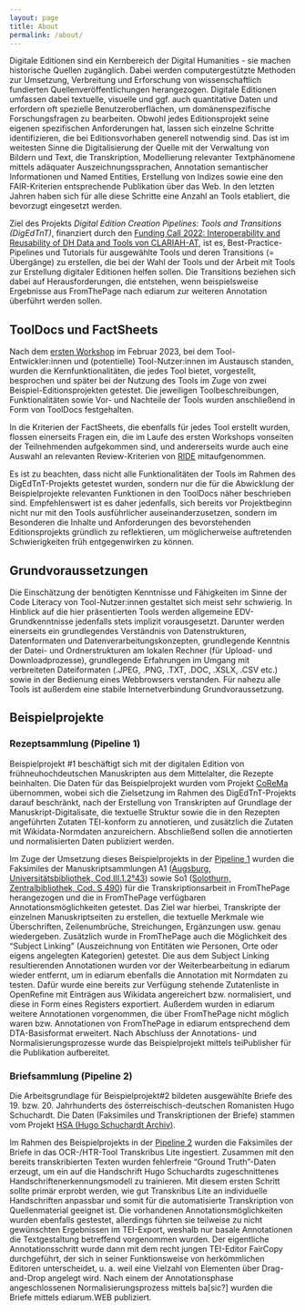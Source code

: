 ```yaml
---
layout: page
title: About
permalink: /about/
---
```


Digitale Editionen sind ein Kernbereich der Digital Humanities - sie machen historische Quellen zugänglich. Dabei werden computergestützte Methoden zur Umsetzung, Verbreitung und Erforschung von wissenschaftlich fundierten Quellenveröffentlichungen herangezogen. Digitale Editionen umfassen dabei textuelle, visuelle und ggf. auch quantitative Daten und erfordern oft spezielle Benutzeroberflächen, um domänenspezifische Forschungsfragen zu bearbeiten. Obwohl jedes Editionsprojekt seine eigenen spezifischen Anforderungen hat, lassen sich einzelne Schritte identifizieren, die bei Editionsvorhaben generell notwendig sind. Das ist im weitesten Sinne die Digitalisierung der Quelle mit der Verwaltung von Bildern und Text, die Transkription, Modellierung relevanter Textphänomene mittels adäquater Auszeichnungssprachen, Annotation semantischer Informationen und Named Entities, Erstellung von Indizes sowie eine den FAIR-Kriterien entsprechende Publikation über das Web. In den letzten Jahren haben sich für alle diese Schritte eine Anzahl an Tools etabliert, die bevorzugt eingesetzt werden.

Ziel des Projekts *Digital Edition Creation Pipelines: Tools and Transitions (DigEdTnT)*, finanziert durch den [Funding Call 2022: Interoperability and Reusability of DH Data and Tools von CLARIAH-AT](https://clariah.at/project-funding/), ist es, Best-Practice-Pipelines und Tutorials für ausgewählte Tools und deren Transitions (= Übergänge) zu erstellen, die bei der Wahl der Tools und der Arbeit mit Tools zur Erstellung digitaler Editionen helfen sollen. Die Transitions beziehen sich dabei auf Herausforderungen, die entstehen, wenn beispielsweise Ergebnisse aus FromThePage nach ediarum zur weiteren Annotation überführt werden sollen.

## ToolDocs und FactSheets

Nach dem [ersten Workshop](https://digedtnt.github.io/workshop1/) im Februar 2023, bei dem Tool-Entwickler:innen und (potentielle) Tool-Nutzer:innen im Austausch standen, wurden die Kernfunktionalitäten, die jedes Tool bietet, vorgestellt, besprochen und später bei der Nutzung des Tools im Zuge von zwei Beispiel-Editionsprojekten getestet. Die jeweiligen Toolbeschreibungen, Funktionalitäten  sowie Vor- und Nachteile der Tools wurden anschließend in Form von ToolDocs festgehalten. 

In die Kriterien der FactSheets, die ebenfalls für jedes Tool erstellt wurden, flossen einerseits Fragen ein, die im Laufe des ersten Workshops vonseiten der Teilnehmenden aufgekommen sind, und andererseits wurde auch eine Auswahl an relevanten Review-Kriterien von [RIDE](https://ride.i-d-e.de/reviewers/catalogue-criteria-for-reviewing-digital-editions-and-resources/) mitaufgenommen.

Es ist zu beachten, dass nicht alle Funktionalitäten der Tools im Rahmen des DigEdTnT-Projekts getestet wurden, sondern nur die für die Abwicklung der Beispielprojekte relevanten Funktionen in den ToolDocs näher beschrieben sind. Empfehlenswert ist es daher jedenfalls, sich bereits vor Projektbeginn nicht nur mit den Tools ausführlicher auseinanderzusetzen, sondern im Besonderen die Inhalte und Anforderungen des bevorstehenden Editionsprojekts gründlich zu reflektieren, um möglicherweise auftretenden Schwierigkeiten früh entgegenwirken zu können. 

## Grundvoraussetzungen

Die Einschätzung der benötigten Kenntnisse und Fähigkeiten im Sinne der Code Literacy von Tool-Nutzer:innen gestaltet sich meist sehr schwierig. In Hinblick auf die hier präsentierten Tools werden allgemeine EDV-Grundkenntnisse jedenfalls stets implizit vorausgesetzt. Darunter werden einerseits ein grundlegendes Verständnis von Datenstrukturen, Datenformaten und Datenverarbeitungskonzepten, grundlegende Kenntnis der Datei- und Ordnerstrukturen am lokalen Rechner (für Upload- und Downloadprozesse), grundlegende Erfahrungen im Umgang mit verbreiteten Dateiformaten (.JPEG, .PNG, .TXT, .DOC, .XSLX, .CSV etc.) sowie in der Bedienung eines Webbrowsers verstanden. Für nahezu alle Tools ist außerdem eine stabile Internetverbindung Grundvoraussetzung. 


## Beispielprojekte


### Rezeptsammlung (Pipeline 1)

Beispielprojekt #1 beschäftigt sich mit der digitalen Edition von frühneuhochdeutschen Manuskripten aus dem Mittelalter, die Rezepte beinhalten. Die Daten für das Beispielprojekt wurden vom Projekt [CoReMa](https://gams.uni-graz.at/context:corema) übernommen, wobei sich die Zielsetzung im Rahmen des DigEdTnT-Projekts darauf beschränkt, nach der Erstellung von Transkripten auf Grundlage der Manuskript-Digitalisate, die textuelle Struktur sowie die in den Rezepten angeführten Zutaten TEI-konform zu annotieren, und zusätzlich die Zutaten mit Wikidata-Normdaten anzureichern. Abschließend sollen die annotierten und normalisierten Daten publiziert werden.

Im Zuge der Umsetzung dieses Beispielprojekts in der [Pipeline 1](https://github.com/DigEdTnT/digedtnt.github.io/tree/bb032626aee08b43c4b36da5476ae9ce0d63bb2a/data/pipelines/pipeline_1) wurden die Faksimiles der Manuskriptsammlungen A1 ([Augsburg, Universitätsbibliothek, Cod.III.1.2°43](https://gams.uni-graz.at/o:corema.a1#A1_002r)) sowie So1 ([Solothurn, Zentralbibliothek, Cod. S 490](https://gams.uni-graz.at/o:corema.so1)) für die Transkriptionsarbeit in FromThePage herangezogen und die in FromThePage verfügbaren Annotationsmöglichkeiten getestet. Das Ziel war hierbei, Transkripte der einzelnen Manuskriptseiten zu erstellen, die textuelle Merkmale wie Überschriften, Zeilenumbrüche, Streichungen, Ergänzungen usw. genau wiedergeben. Zusätzlich wurde in FromThePage auch die Möglichkeit des “Subject Linking” (Auszeichnung von Entitäten wie Personen, Orte oder eigens angelegten Kategorien) getestet. Die aus dem Subject Linking resultierenden Annotationen wurden vor der Weiterbearbeitung in ediarum wieder entfernt, um in ediarum ebenfalls die Annotation mit Normdaten zu testen. Dafür wurde eine bereits zur Verfügung stehende Zutatenliste in OpenRefine mit Einträgen aus Wikidata angereichert bzw. normalisiert, und diese in Form eines Registers exportiert. Außerdem wurden in ediarum weitere Annotationen vorgenommen, die über FromThePage nicht möglich waren bzw. Annotationen von FromThePage in ediarum entsprechend dem DTA-Basisformat erweitert. Nach Abschluss der Annotations- und Normalisierungsprozesse wurde das Beispielprojekt mittels teiPublisher für die Publikation aufbereitet. 


### Briefsammlung (Pipeline 2)

Die Arbeitsgrundlage für Beispielprojekt#2 bildeten ausgewählte Briefe des 19. bzw. 20. Jahrhunderts des österreischisch-deutschen Romanisten Hugo Schuchardt. Die Daten (Faksimiles und Transkriptionen der Briefe) stammen vom Projekt [HSA (Hugo Schuchardt Archiv)](https://gams.uni-graz.at/context:hsa).

Im Rahmen des Beispielprojekts in der [Pipeline 2](https://github.com/DigEdTnT/digedtnt.github.io/tree/bb032626aee08b43c4b36da5476ae9ce0d63bb2a/data/pipelines/pipeline_2) wurden die Faksimiles der Briefe in das OCR-/HTR-Tool Transkribus Lite ingestiert. Zusammen mit den bereits transkribierten Texten wurden fehlerfreie “Ground Truth”-Daten erzeugt, um ein auf die Handschrift Hugo Schuchardts zugeschnittenes Handschriftenerkennungsmodell zu trainieren. Mit diesem ersten Schritt sollte primär erprobt werden, wie gut Transkribus Lite an individuelle Handschriften anpassbar und somit für die automatisierte Transkription von Quellenmaterial geeignet ist. Die vorhandenen Annotationsmöglichkeiten wurden ebenfalls gestestet, allerdings führten sie teilweise zu nicht gewünschten Ergebnissen im TEI-Export, weshalb nur basale Annotationen die Textgestaltung betreffend vorgenommen wurden. Der eigentliche Annotationsschritt wurde dann mit dem recht jungen TEI-Editor FairCopy durchgeführt, der sich in seiner Funktionsweise von herkömmlichen Editoren unterscheidet, u. a. weil eine Vielzahl von Elementen über Drag-and-Drop angelegt wird. Nach einem der Annotationsphase angeschlossenen Normalisierungsprozess mittels ba\[sic?\] wurden die Briefe mittels ediarum.WEB publiziert.




